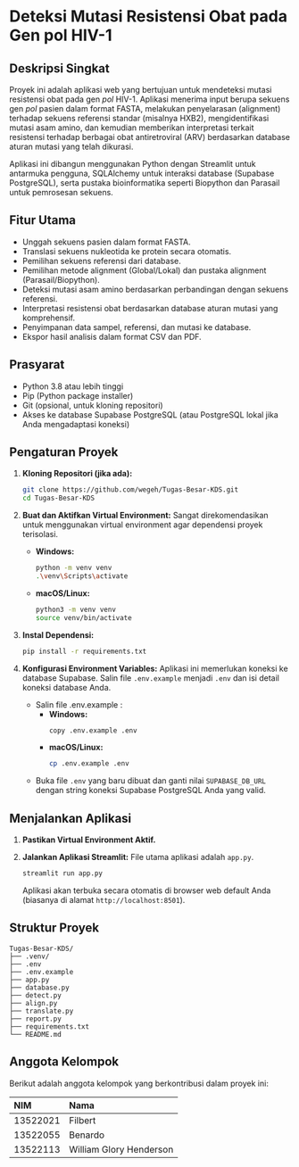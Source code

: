 # Deteksi Mutasi Resistensi Obat pada Gen pol HIV-1

## Deskripsi Singkat

Proyek ini adalah aplikasi web yang bertujuan untuk mendeteksi mutasi resistensi obat pada gen _pol_ HIV-1. Aplikasi menerima input berupa sekuens gen _pol_ pasien dalam format FASTA, melakukan penyelarasan (alignment) terhadap sekuens referensi standar (misalnya HXB2), mengidentifikasi mutasi asam amino, dan kemudian memberikan interpretasi terkait resistensi terhadap berbagai obat antiretroviral (ARV) berdasarkan database aturan mutasi yang telah dikurasi.

Aplikasi ini dibangun menggunakan Python dengan Streamlit untuk antarmuka pengguna, SQLAlchemy untuk interaksi database (Supabase PostgreSQL), serta pustaka bioinformatika seperti Biopython dan Parasail untuk pemrosesan sekuens.

## Fitur Utama

* Unggah sekuens pasien dalam format FASTA.
* Translasi sekuens nukleotida ke protein secara otomatis.
* Pemilihan sekuens referensi dari database.
* Pemilihan metode alignment (Global/Lokal) dan pustaka alignment (Parasail/Biopython).
* Deteksi mutasi asam amino berdasarkan perbandingan dengan sekuens referensi.
* Interpretasi resistensi obat berdasarkan database aturan mutasi yang komprehensif.
* Penyimpanan data sampel, referensi, dan mutasi ke database.
* Ekspor hasil analisis dalam format CSV dan PDF.

## Prasyarat

* Python 3.8 atau lebih tinggi
* Pip (Python package installer)
* Git (opsional, untuk kloning repositori)
* Akses ke database Supabase PostgreSQL (atau PostgreSQL lokal jika Anda mengadaptasi koneksi)

## Pengaturan Proyek

1.  **Kloning Repositori (jika ada):**
    ```bash
    git clone https://github.com/wegeh/Tugas-Besar-KDS.git
    cd Tugas-Besar-KDS
    ```

2.  **Buat dan Aktifkan Virtual Environment:**
    Sangat direkomendasikan untuk menggunakan virtual environment agar dependensi proyek terisolasi.

    * **Windows:**
        ```bash
        python -m venv venv
        .\venv\Scripts\activate
        ```
    * **macOS/Linux:**
        ```bash
        python3 -m venv venv
        source venv/bin/activate
        ```

3.  **Instal Dependensi:**
    ```bash
    pip install -r requirements.txt
    ```

4.  **Konfigurasi Environment Variables:**
    Aplikasi ini memerlukan koneksi ke database Supabase. Salin file `.env.example` menjadi `.env` dan isi detail koneksi database Anda.

    * Salin file .env.example :
        * **Windows:**
            ```bash
            copy .env.example .env
            ```
        * **macOS/Linux:**
            ```bash
            cp .env.example .env
            ```
    * Buka file `.env` yang baru dibuat dan ganti nilai `SUPABASE_DB_URL` dengan string koneksi Supabase PostgreSQL Anda yang valid.

## Menjalankan Aplikasi

1.  **Pastikan Virtual Environment Aktif.**

2.  **Jalankan Aplikasi Streamlit:**
    File utama aplikasi adalah `app.py`.
    ```bash
    streamlit run app.py
    ```
    Aplikasi akan terbuka secara otomatis di browser web default Anda (biasanya di alamat `http://localhost:8501`).

## Struktur Proyek
```
Tugas-Besar-KDS/
├── .venv/                     
├── .env                       
├── .env.example               
├── app.py                     
├── database.py              
├── detect.py             
├── align.py                   
├── translate.py             
├── report.py               
├── requirements.txt           
└── README.md                  
```

## Anggota Kelompok

Berikut adalah anggota kelompok yang berkontribusi dalam proyek ini:

| NIM      | Nama                    |
| :------- | :---------------------- |
| 13522021 | Filbert                 |
| 13522055 | Benardo                 |
| 13522113 | William Glory Henderson |